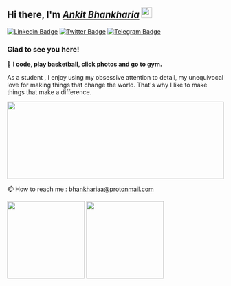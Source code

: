 ## Hi there, I'm <a href="#">*Ankit Bhankharia*</a> <img src="https://media.giphy.com/media/hvRJCLFzcasrR4ia7z/giphy.gif" width="25px">
[![Linkedin Badge](https://img.shields.io/badge/-LinkedIn-0e76a8?style=flat-square&logo=Linkedin&logoColor=white)](https://linkedin.com/in/ankit-bhankharia)
[![Twitter Badge](https://img.shields.io/badge/-Twitter-00acee?style=flat-square&logo=Twitter&logoColor=white)](https://twitter.com/18plusguy)
[![Telegram Badge](https://img.shields.io/badge/-Telegram-0088cc?style=flat-square&logo=Telegram&logoColor=white)](https://t.me/firkey)

### Glad to see you here!

🚀 **I code, play basketball, click photos and go to gym.**


As a student , I enjoy using my obsessive attention to detail, my unequivocal love for making things that change the world. That's why I like to make things that make a difference.

<img height="180em" width = "100%" src="https://github-readme-streak-stats.herokuapp.com/?user=cupcake08&&theme=tokyonight">

📫 How to reach me : bhankhariaa@protonmail.com
</br>
<p>
  <img height="180em" src="https://github-readme-stats.vercel.app/api?username=cupcake08&show_icons=true&hide_border=true&&count_private=true&include_all_commits=true&&theme=tokyonight"/>
  <img height="180em" src="https://github-readme-stats.vercel.app/api/top-langs/?username=cupcake08&exclude_repo=KNN-Image-Classification&show_icons=true&hide_border=true&layout=compact&langs_count=8&&theme=tokyonight"/>
<!-- 
  <img height="180em" src="https://activity-graph.herokuapp.com/graph?username=cupcake08&theme=tokyonight"> -->
</p>

